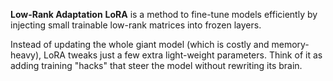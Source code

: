 **Low-Rank Adaptation**
**LoRA** is a method to fine-tune models efficiently by injecting small trainable low-rank matrices into frozen layers.

Instead of updating the whole giant model (which is costly and memory-heavy), LoRA tweaks just a few extra light-weight parameters. Think of it as adding training "hacks" that steer the model without rewriting its brain.